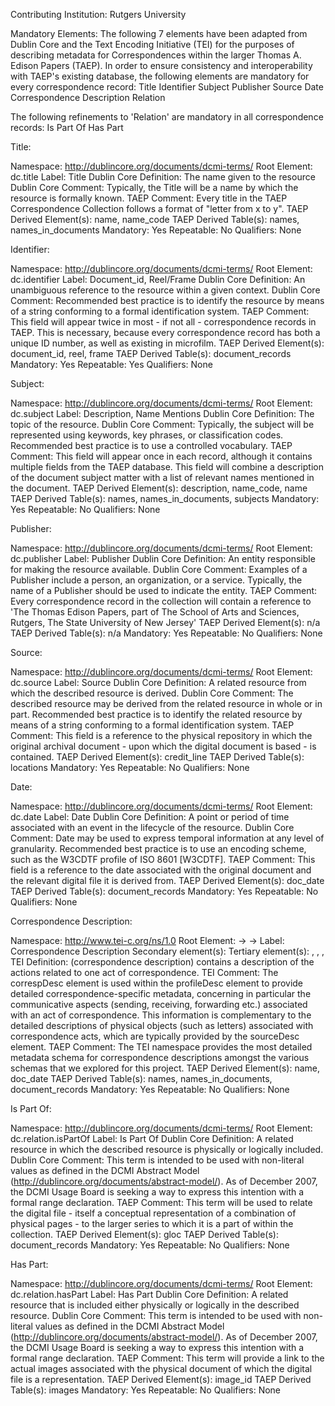 Contributing Institution: Rutgers University

Mandatory Elements: The following 7 elements have been adapted from Dublin Core and the Text Encoding Initiative (TEI) for the purposes of describing metadata for Correspondences within the larger Thomas A. Edison Papers (TAEP).  In order to ensure consistency and interoperability with TAEP's existing database, the following elements are mandatory for every correspondence record:
Title
Identifier
Subject
Publisher
Source
Date
Correspondence Description
Relation

The following refinements to 'Relation' are mandatory in all correspondence records:
Is Part Of
Has Part

Title:

Namespace: http://dublincore.org/documents/dcmi-terms/
Root Element: dc.title
Label: Title
Dublin Core Definition: The name given to the resource
Dublin Core Comment: Typically, the Title will be a name by which the resource is formally known.
TAEP Comment: Every title in the TAEP Correspondence Collection follows a format of "letter from x to y".
TAEP Derived Element(s): name, name_code
TAEP Derived Table(s): names, names_in_documents
Mandatory: Yes
Repeatable: No
Qualifiers: None


Identifier:

Namespace: http://dublincore.org/documents/dcmi-terms/
Root Element: dc.identifier
Label: Document_id, Reel/Frame
Dublin Core Definition: An unambiguous reference to the resource within a given context.
Dublin Core Comment: Recommended best practice is to identify the resource by means of a string conforming to a formal identification system.
TAEP Comment: This field will appear twice in most - if not all - correspondence records in TAEP.  This is necessary, because every correspondence record has both a unique ID number, as well as existing in microfilm.
TAEP Derived Element(s): document_id, reel, frame
TAEP Derived Table(s): document_records
Mandatory: Yes
Repeatable: Yes
Qualifiers: None


Subject:

Namespace: http://dublincore.org/documents/dcmi-terms/
Root Element: dc.subject
Label: Description, Name Mentions
Dublin Core Definition: The topic of the resource.
Dublin Core Comment: Typically, the subject will be represented using keywords, key phrases, or classification codes. Recommended best practice is to use a controlled vocabulary.
TAEP Comment: This field will appear once in each record, although it contains multiple fields from the TAEP database.  This field will combine a description of the document subject matter with a list of relevant names mentioned in the document.
TAEP Derived Element(s): description, name_code, name
TAEP Derived Table(s): names, names_in_documents, subjects
Mandatory: Yes
Repeatable: No
Qualifiers: None


Publisher:

Namespace: http://dublincore.org/documents/dcmi-terms/
Root Element: dc.publisher
Label: Publisher
Dublin Core Definition: An entity responsible for making the resource available.
Dublin Core Comment: Examples of a Publisher include a person, an organization, or a service. Typically, the name of a Publisher should be used to indicate the entity.
TAEP Comment: Every correspondence record in the collection will contain a reference to 'The Thomas Edison Papers, part of The School of Arts and Sciences, Rutgers, The State University of New Jersey'
TAEP Derived Element(s): n/a
TAEP Derived Table(s): n/a
Mandatory: Yes
Repeatable: No
Qualifiers: None


Source:

Namespace: http://dublincore.org/documents/dcmi-terms/
Root Element: dc.source
Label: Source
Dublin Core Definition: A related resource from which the described resource is derived.
Dublin Core Comment: The described resource may be derived from the related resource in whole or in part. Recommended best practice is to identify the related resource by means of a string conforming to a formal identification system.
TAEP Comment: This field is a reference to the physical repository in which the original archival document - upon which the digital document is based - is contained.
TAEP Derived Element(s): credit_line
TAEP Derived Table(s): locations
Mandatory: Yes
Repeatable: No
Qualifiers: None


Date:

Namespace: http://dublincore.org/documents/dcmi-terms/
Root Element: dc.date
Label: Date
Dublin Core Definition: A point or period of time associated with an event in the lifecycle of the resource.
Dublin Core Comment: Date may be used to express temporal information at any level of granularity. Recommended best practice is to use an encoding scheme, such as the W3CDTF profile of ISO 8601 [W3CDTF].
TAEP Comment: This field is a reference to the date associated with the original document and the relevant digital file it is derived from.
TAEP Derived Element(s): doc_date
TAEP Derived Table(s): document_records
Mandatory: Yes
Repeatable: No
Qualifiers: None


Correspondence Description:

Namespace: http://www.tei-c.org/ns/1.0
Root Element: <teiHeader> -> <profileDesc> -> <correspDesc>
Label: Correspondence Description
Secondary element(s): <correspAction>
Tertiary element(s): <persName>, <orgName>, <date>, <settlement>
TEI Definition: <correspDesc> (correspondence description) contains a description of the actions related to one act of correspondence.
TEI Comment: The correspDesc element is used within the profileDesc element to provide detailed correspondence-specific metadata, concerning in particular the communicative aspects (sending, receiving, forwarding etc.) associated with an act of correspondence. This information is complementary to the detailed descriptions of physical objects (such as letters) associated with correspondence acts, which are typically provided by the sourceDesc element.
TAEP Comment: The TEI namespace provides the most detailed metadata schema for correspondence descriptions amongst the various schemas that we explored for this project.
TAEP Derived Element(s): name, doc_date
TAEP Derived Table(s): names, names_in_documents, document_records
Mandatory: Yes
Repeatable: No
Qualifiers: None


Is Part Of:

Namespace: http://dublincore.org/documents/dcmi-terms/
Root Element: dc.relation.isPartOf
Label: Is Part Of
Dublin Core Definition: A related resource in which the described resource is physically or logically included.
Dublin Core Comment: This term is intended to be used with non-literal values as defined in the DCMI Abstract Model (http://dublincore.org/documents/abstract-model/). As of December 2007, the DCMI Usage Board is seeking a way to express this intention with a formal range declaration.
TAEP Comment: This term will be used to relate the digital file - itself a conceptual representation of a combination of physical pages - to the larger series to which it is a part of within the collection.
TAEP Derived Element(s): gloc
TAEP Derived Table(s): document_records
Mandatory: Yes
Repeatable: No
Qualifiers: None


Has Part:

Namespace: http://dublincore.org/documents/dcmi-terms/
Root Element: dc.relation.hasPart
Label: Has Part
Dublin Core Definition: A related resource that is included either physically or logically in the described resource.
Dublin Core Comment: This term is intended to be used with non-literal values as defined in the DCMI Abstract Model (http://dublincore.org/documents/abstract-model/). As of December 2007, the DCMI Usage Board is seeking a way to express this intention with a formal range declaration.
TAEP Comment: This term will provide a link to the actual images associated with the physical document of which the digital file is a representation.
TAEP Derived Element(s): image_id
TAEP Derived Table(s): images
Mandatory: Yes
Repeatable: No
Qualifiers: None
